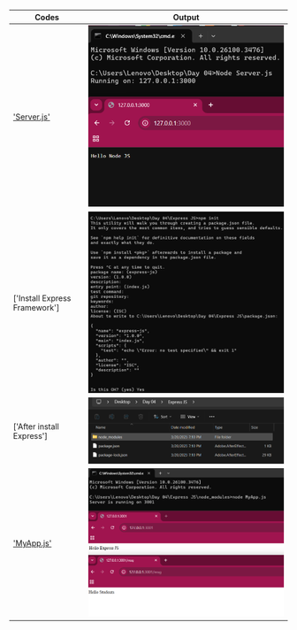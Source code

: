  | Codes | Output |
 |-------|--------|
 |['Server.js'](./Codes/Server.js)|![Server.png](./Outputs/Server.png)|
 |['Install Express Framework']|![AfterDownloadExpress.png](./Outputs/DownloadExpress.png)|
 |['After install Express']|![DownloadExpress.png](./Outputs/AfterDownloadExpress.png)|
 |['MyApp.js'](./Codes/MyApp.js)|![MyApp.png](./Outputs/MyApp.png)|
